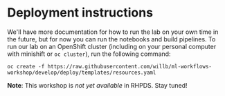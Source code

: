 # Deployment instructions

We'll have more documentation for how to run the lab on your own time in the future, but for now you can run the notebooks and build pipelines.  To run our lab on an OpenShift cluster (including on your personal computer with minishift or `oc cluster`), run the following command:

`oc create -f https://raw.githubusercontent.com/willb/ml-workflows-workshop/develop/deploy/templates/resources.yaml`

**Note**:  This workshop is _not yet available_ in RHPDS.  Stay tuned!